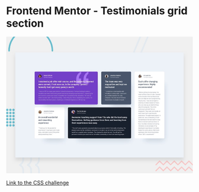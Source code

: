 # Frontend Mentor - Testimonials grid section

![Design preview for the Testimonials grid section coding challenge](./design/desktop-preview.jpg)

[Link to the CSS challenge]([https://kavin5kumar.github.io/CSS-Practice-card/](https://kavin5kumar.github.io/CSS-FlexBox-Practice/)https://kavin5kumar.github.io/CSS-FlexBox-Practice/)
